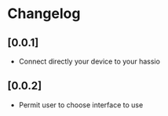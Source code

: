 # Changelog

## [0.0.1]
- Connect directly your device to your hassio

## [0.0.2]
- Permit user to choose interface to use